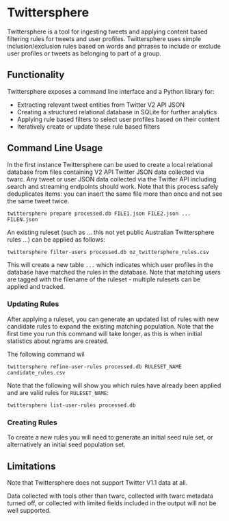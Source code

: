# Twittersphere

Twittersphere is a tool for ingesting tweets and applying content based
filtering rules for tweets and user profiles. Twittersphere uses simple
inclusion/exclusion rules based on words and phrases to include or exclude
user profiles or tweets as belonging to part of a group.


## Functionality

Twittersphere exposes a command line interface and a Python library for:

- Extracting relevant tweet entities from Twitter V2 API JSON
- Creating a structured relational database in SQLite for further analytics
- Applying rule based filters to select user profiles based on their content
- Iteratively create or update these rule based filters


## Command Line Usage

In the first instance Twittersphere can be used to create a local relational
database from files containing V2 API Twitter JSON data collected via twarc.
Any tweet or user JSON data collected via the Twitter API including search
and streaming endpoints should work. Note that this process safely
deduplicates items: you can insert the same file more than once and not see
the same tweet twice.

```
twittersphere prepare processed.db FILE1.json FILE2.json ... FILEN.json
```

An existing ruleset (such as ... this not yet public Australian Twittersphere
rules ...) can be applied as follows:

```
twittersphere filter-users processed.db oz_twittersphere_rules.csv
```

This will create a new table `...` which indicates which user profiles in the
database have matched the rules in the database. Note that matching users are
tagged with the filename of the ruleset - multiple rulesets can be applied
and tracked.


### Updating Rules

After applying a ruleset, you can generate an updated list of rules with new
candidate rules to expand the existing matching population. Note that the first
time you run this command will take longer, as this is when initial statistics
about ngrams are created.

The following command wil
```
twittersphere refine-user-rules processed.db RULESET_NAME candidate_rules.csv
```

Note that the following will show you which rules have already been applied
and are valid rules for `RULESET_NAME`:

```
twittersphere list-user-rules processed.db
```

### Creating Rules

To create a new rules you will need to generate an initial seed rule set, or
alternatively an initial seed population set.


## Limitations

Note that Twittersphere does not support Twitter V1.1 data at all.

Data collected with tools other than twarc, collected with twarc metadata
turned off, or collected with limited fields included in the output will not
be well supported.

